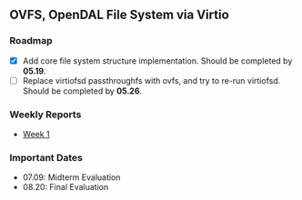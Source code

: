 ## OVFS, OpenDAL File System via Virtio

### Roadmap
- [x] Add core file system structure implementation. Should be completed by **05.19**.
- [ ] Replace virtiofsd passthroughfs with ovfs, and try to re-run virtiofsd. Should be completed by **05.26**.

### Weekly Reports
- [Week 1](./docs/reports/05.12-05.19.md)

### Important Dates
- 07.09: Midterm Evaluation
- 08.20: Final Evaluation
